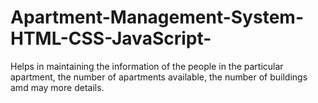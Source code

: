 # Apartment-Management-System-HTML-CSS-JavaScript-
Helps in maintaining the information of the people in the particular apartment, the number of apartments available, the number of buildings amd may more details.
